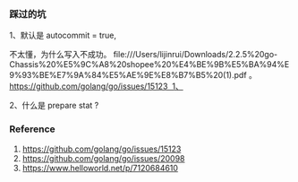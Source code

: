 ### 踩过的坑

1、默认是 autocommit = true, 

不太懂，为什么写入不成功。 file:///Users/lijinrui/Downloads/2.2.5%20go-Chassis%20%E5%9C%A8%20shopee%20%E4%BE%9B%E5%BA%94%E9%93%BE%E7%9A%84%E5%AE%9E%E8%B7%B5%20(1).pdf 。   https://github.com/golang/go/issues/15123  1、

2、什么是 prepare stat ?

### Reference 
1. https://github.com/golang/go/issues/15123
2. https://github.com/golang/go/issues/20098
3. https://www.helloworld.net/p/7120684610